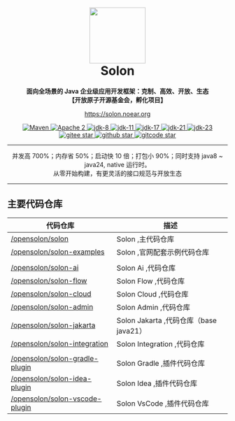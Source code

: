 <h1 align="center" style="text-align:center;">
<img src="solon_icon.png" width="128" />
<br />
Solon
</h1>
<p align="center">
	<strong>面向全场景的 Java 企业级应用开发框架：克制、高效、开放、生态</strong>
    <br/>
    <strong>【开放原子开源基金会，孵化项目】</strong>
</p>
<p align="center">
	<a href="https://solon.noear.org/">https://solon.noear.org</a>
</p>

<p align="center">
    <a target="_blank" href="https://central.sonatype.com/search?q=org.noear%3Asolon-parent">
        <img src="https://img.shields.io/maven-central/v/org.noear/solon.svg?label=Maven%20Central" alt="Maven" />
    </a>
    <a target="_blank" href="LICENSE">
		<img src="https://img.shields.io/:License-Apache2-blue.svg" alt="Apache 2" />
	</a>
    <a target="_blank" href="https://www.oracle.com/java/technologies/javase/javase-jdk8-downloads.html">
		<img src="https://img.shields.io/badge/JDK-8-green.svg" alt="jdk-8" />
	</a>
    <a target="_blank" href="https://www.oracle.com/java/technologies/javase/jdk11-archive-downloads.html">
		<img src="https://img.shields.io/badge/JDK-11-green.svg" alt="jdk-11" />
	</a>
    <a target="_blank" href="https://www.oracle.com/java/technologies/javase/jdk17-archive-downloads.html">
		<img src="https://img.shields.io/badge/JDK-17-green.svg" alt="jdk-17" />
	</a>
    <a target="_blank" href="https://www.oracle.com/java/technologies/javase/jdk21-archive-downloads.html">
		<img src="https://img.shields.io/badge/JDK-21-green.svg" alt="jdk-21" />
	</a>
    <a target="_blank" href="https://www.oracle.com/java/technologies/javase/jdk23-archive-downloads.html">
		<img src="https://img.shields.io/badge/JDK-23-green.svg" alt="jdk-23" />
	</a>
    <br />
    <a target="_blank" href='https://gitee.com/noear/solon/stargazers'>
		<img src='https://gitee.com/noear/solon/badge/star.svg' alt='gitee star'/>
	</a>
    <a target="_blank" href='https://github.com/noear/solon/stargazers'>
		<img src="https://img.shields.io/github/stars/noear/solon.svg?style=flat&logo=github" alt="github star"/>
	</a>
    <a target="_blank" href='https://gitcode.com/opensolon/solon/star'>
		<img src='https://gitcode.com/opensolon/solon/star/badge.svg' alt='gitcode star'/>
	</a>
</p>

<hr />

<p align="center">
并发高 700%；内存省 50%；启动快 10 倍；打包小 90%；同时支持 java8 ~ java24, native 运行时。
<br/>
从零开始构建，有更灵活的接口规范与开放生态
</p>

<hr />

## 主要代码仓库


| 代码仓库                                                                         | 描述                               | 
|------------------------------------------------------------------------------|----------------------------------| 
| [/opensolon/solon](../../../../opensolon/solon)                              | Solon ,主代码仓库                     | 
| [/opensolon/solon-examples](../../../../opensolon/solon-examples)            | Solon ,官网配套示例代码仓库                |
|                                                                              |                                  |
| [/opensolon/solon-ai](../../../../opensolon/solon-ai)                        | Solon Ai ,代码仓库                   | 
| [/opensolon/solon-flow](../../../../opensolon/solon-flow)                    | Solon Flow ,代码仓库                 | 
| [/opensolon/solon-cloud](../../../../opensolon/solon-cloud)                  | Solon Cloud ,代码仓库                | 
| [/opensolon/solon-admin](../../../../opensolon/solon-admin)                  | Solon Admin ,代码仓库                | 
| [/opensolon/solon-jakarta](../../../../opensolon/solon-jakarta)              | Solon Jakarta ,代码仓库（base java21） | 
| [/opensolon/solon-integration](../../../../opensolon/solon-integration)      | Solon Integration ,代码仓库          | 
|                                                                              |                                  |
| [/opensolon/solon-gradle-plugin](../../../../opensolon/solon-gradle-plugin)  | Solon Gradle ,插件代码仓库             | 
| [/opensolon/solon-idea-plugin](../../../../opensolon/solon-idea-plugin)      | Solon Idea ,插件代码仓库               | 
| [/opensolon/solon-vscode-plugin](../../../../opensolon/solon-vscode-plugin)  | Solon VsCode ,插件代码仓库             | 


